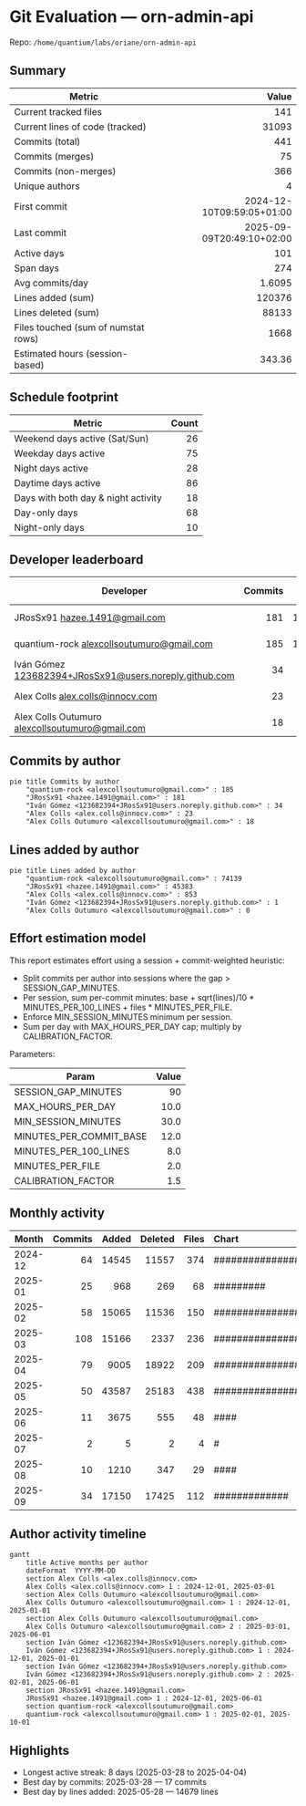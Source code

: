 # Git Evaluation — orn-admin-api

Repo: `/home/quantium/labs/oriane/orn-admin-api`

## Summary

| Metric | Value |
|---|---:|
| Current tracked files | 141 |
| Current lines of code (tracked) | 31093 |
| Commits (total) | 441 |
| Commits (merges) | 75 |
| Commits (non-merges) | 366 |
| Unique authors | 4 |
| First commit | 2024-12-10T09:59:05+01:00 |
| Last commit | 2025-09-09T20:49:10+02:00 |
| Active days | 101 |
| Span days | 274 |
| Avg commits/day | 1.6095 |
| Lines added (sum) | 120376 |
| Lines deleted (sum) | 88133 |
| Files touched (sum of numstat rows) | 1668 |
| Estimated hours (session-based) | 343.36 |

## Schedule footprint

| Metric | Count |
|---|---:|
| Weekend days active (Sat/Sun) | 26 |
| Weekday days active | 75 |
| Night days active | 28 |
| Daytime days active | 86 |
| Days with both day & night activity | 18 |
| Day-only days | 68 |
| Night-only days | 10 |

## Developer leaderboard

| Developer | Commits | Hours | Wknd days | Night days | Day days | Both | Added | Deleted | Files | Active days | First | Last | Avg size | Median size | Stars |
|---|---:|---:|---:|---:|---:|---:|---:|---:|---:|---:|---|---|---:|---:|:--:
| JRosSx91 <hazee.1491@gmail.com> | 181 | 154.85 | 13 | 13 | 55 | 7 | 45383 | 58475 | 916 | 64 | 2024-12-10T10:10:29+01:00 | 2025-05-28T11:48:20+02:00 | 573.8 | 48.0 | ★★★★★ |
| quantium-rock <alexcollsoutumuro@gmail.com> | 185 | 142.31 | 12 | 13 | 42 | 9 | 74139 | 29473 | 675 | 52 | 2025-02-08T22:27:14+01:00 | 2025-09-09T20:49:10+02:00 | 560.06 | 58.0 | ★★★★★ |
| Iván Gómez <123682394+JRosSx91@users.noreply.github.com> | 34 | 20.4 | 4 | 2 | 18 | 0 | 1 | 0 | 1 | 22 | 2024-12-10T09:59:05+01:00 | 2025-05-23T11:22:44+02:00 | 0.03 | 0.0 | ★☆☆☆☆ |
| Alex Colls <alex.colls@innocv.com> | 23 | 14.84 | 4 | 2 | 7 | 1 | 853 | 185 | 76 | 9 | 2024-12-28T20:48:05+01:00 | 2025-02-14T08:16:36+01:00 | 45.13 | 8.0 | ☆☆☆☆☆ |
| Alex Colls Outumuro <alexcollsoutumuro@gmail.com> | 18 | 10.95 | 1 | 2 | 12 | 2 | 0 | 0 | 0 | 12 | 2024-12-28T18:53:45+01:00 | 2025-05-28T11:55:25+02:00 | 0.0 | 0.0 | ☆☆☆☆☆ |

## Commits by author

```mermaid
pie title Commits by author
    "quantium-rock <alexcollsoutumuro@gmail.com>" : 185
    "JRosSx91 <hazee.1491@gmail.com>" : 181
    "Iván Gómez <123682394+JRosSx91@users.noreply.github.com>" : 34
    "Alex Colls <alex.colls@innocv.com>" : 23
    "Alex Colls Outumuro <alexcollsoutumuro@gmail.com>" : 18
```

## Lines added by author

```mermaid
pie title Lines added by author
    "quantium-rock <alexcollsoutumuro@gmail.com>" : 74139
    "JRosSx91 <hazee.1491@gmail.com>" : 45383
    "Alex Colls <alex.colls@innocv.com>" : 853
    "Iván Gómez <123682394+JRosSx91@users.noreply.github.com>" : 1
    "Alex Colls Outumuro <alexcollsoutumuro@gmail.com>" : 0
```

## Effort estimation model

This report estimates effort using a session + commit-weighted heuristic:
- Split commits per author into sessions where the gap > SESSION_GAP_MINUTES.
- Per session, sum per-commit minutes: base + sqrt(lines)/10 * MINUTES_PER_100_LINES + files * MINUTES_PER_FILE.
- Enforce MIN_SESSION_MINUTES minimum per session.
- Sum per day with MAX_HOURS_PER_DAY cap; multiply by CALIBRATION_FACTOR.

Parameters:

| Param | Value |
|---|---:|
| SESSION_GAP_MINUTES | 90 |
| MAX_HOURS_PER_DAY | 10.0 |
| MIN_SESSION_MINUTES | 30.0 |
| MINUTES_PER_COMMIT_BASE | 12.0 |
| MINUTES_PER_100_LINES | 8.0 |
| MINUTES_PER_FILE | 2.0 |
| CALIBRATION_FACTOR | 1.5 |

## Monthly activity

| Month | Commits | Added | Deleted | Files | Chart |
|---|---:|---:|---:|---:|:---|
| 2024-12 | 64 | 14545 | 11557 | 374 | ######################## |
| 2025-01 | 25 | 968 | 269 | 68 | ######### |
| 2025-02 | 58 | 15065 | 11536 | 150 | ##################### |
| 2025-03 | 108 | 15166 | 2337 | 236 | ######################################## |
| 2025-04 | 79 | 9005 | 18922 | 209 | ############################# |
| 2025-05 | 50 | 43587 | 25183 | 438 | ################### |
| 2025-06 | 11 | 3675 | 555 | 48 | #### |
| 2025-07 | 2 | 5 | 2 | 4 | # |
| 2025-08 | 10 | 1210 | 347 | 29 | #### |
| 2025-09 | 34 | 17150 | 17425 | 112 | ############# |

## Author activity timeline

```mermaid
gantt
    title Active months per author
    dateFormat  YYYY-MM-DD
    section Alex Colls <alex.colls@innocv.com>
    Alex Colls <alex.colls@innocv.com> 1 : 2024-12-01, 2025-03-01
    section Alex Colls Outumuro <alexcollsoutumuro@gmail.com>
    Alex Colls Outumuro <alexcollsoutumuro@gmail.com> 1 : 2024-12-01, 2025-01-01
    section Alex Colls Outumuro <alexcollsoutumuro@gmail.com>
    Alex Colls Outumuro <alexcollsoutumuro@gmail.com> 2 : 2025-03-01, 2025-06-01
    section Iván Gómez <123682394+JRosSx91@users.noreply.github.com>
    Iván Gómez <123682394+JRosSx91@users.noreply.github.com> 1 : 2024-12-01, 2025-01-01
    section Iván Gómez <123682394+JRosSx91@users.noreply.github.com>
    Iván Gómez <123682394+JRosSx91@users.noreply.github.com> 2 : 2025-02-01, 2025-06-01
    section JRosSx91 <hazee.1491@gmail.com>
    JRosSx91 <hazee.1491@gmail.com> 1 : 2024-12-01, 2025-06-01
    section quantium-rock <alexcollsoutumuro@gmail.com>
    quantium-rock <alexcollsoutumuro@gmail.com> 1 : 2025-02-01, 2025-10-01
```

## Highlights

- Longest active streak: 8 days (2025-03-28 to 2025-04-04)
- Best day by commits: 2025-03-28 — 17 commits
- Best day by lines added: 2025-05-28 — 14679 lines


